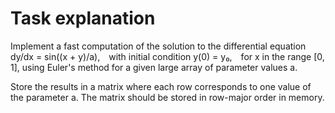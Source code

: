 # Task explanation
Implement a fast computation of the solution to the differential equation
dy/dx = sin((x + y)/a), with initial condition y(0) = y₀, for x in the range [0, 1],
using Euler's method for a given large array of parameter values a.

Store the results in a matrix where each row corresponds to one value of the parameter a.
The matrix should be stored in row-major order in memory.

